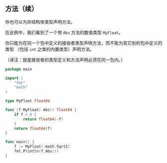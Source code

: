 ## 方法（续）

你也可以为非结构体类型声明方法。

在此例中，我们看到了一个带 `Abs` 方法的数值类型 `MyFloat`。

你只能为在同一个包中定义的接收者类型声明方法，而不能为其它别的包中定义的类型 （包括 `int` 之类的内置类型）声明方法。

（译注：就是接收者的类型定义和方法声明必须在同一包内。）

```go
package main

import (
	"fmt"
	"math"
)

type MyFloat float64

func (f MyFloat) Abs() float64 {
	if f < 0 {
		return float64(-f)
	}
	return float64(f)
}

func main() {
	f := MyFloat(-math.Sqrt2)
	fmt.Println(f.Abs())
}

```
